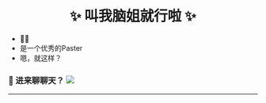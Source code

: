 <h1 align="center">
 ✨ 叫我脑姐就行啦 ✨
</h1>

- 🏳️‍🌈
- 是一个优秀的Paster
- 嗯，就这样？

### 📣 进来聊聊天？ <a href="https://discord.com/invite/VgRrxwesPz"><img src="https://img.shields.io/discord/1179009716307886080?logo=discord&logoColor=%234ec920"></a>
***

<!---
CowNowK/CowNowK is a ✨ special ✨ repository because its `README.md` (this file) appears on your GitHub profile.
You can click the Preview link to take a look at your changes.
--->
